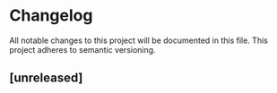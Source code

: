 # Changelog

All notable changes to this project will be documented in this file.
This project adheres to semantic versioning.

## [unreleased]




